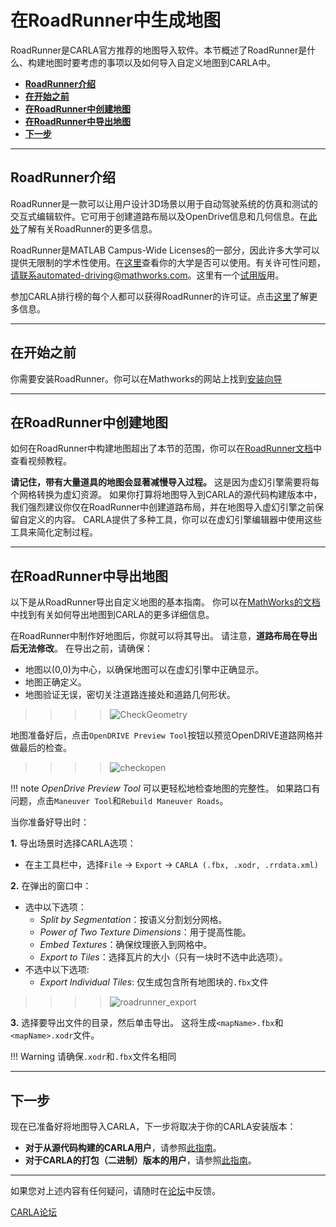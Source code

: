 # 在RoadRunner中生成地图

RoadRunner是CARLA官方推荐的地图导入软件。本节概述了RoadRunner是什么、构建地图时要考虑的事项以及如何导入自定义地图到CARLA中。

- [__RoadRunner介绍__](#introduction-to-roadrunner)
- [__在开始之前__](#before-you-start)
- [__在RoadRunner中创建地图__](#build-a-map-in-roadrunner)
- [__在RoadRunner中导出地图__](#export-a-map-in-roadrunner)
- [__下一步__](#next-steps)
---
## RoadRunner介绍

RoadRunner是一款可以让用户设计3D场景以用于自动驾驶系统的仿真和测试的交互式编辑软件。它可用于创建道路布局以及OpenDrive信息和几何信息。在[此处][rr_home]了解有关RoadRunner的更多信息。

RoadRunner是MATLAB Campus-Wide Licenses的一部分，因此许多大学可以提供无限制的学术性使用。在[这里][rr_eligibility]查看你的大学是否可以使用。有关许可性问题，请联系automated-driving@mathworks.com。这里有一个[试用版][rr_trial_version]用。

参加CARLA排行榜的每个人都可以获得RoadRunner的许可证。点击[这里][rr_leaderboard]了解更多信息。

[rr_home]: https://www.mathworks.com/products/roadrunner.html
[rr_trial_version]: https://www.mathworks.com/products/roadrunner.html
[rr_eligibility]: https://www.mathworks.com/academia/tah-support-program/eligibility.html
[rr_leaderboard]: https://www.mathworks.com/academia/student-competitions/carla-autonomous-driving-challenge.html

---
## 在开始之前

你需要安装RoadRunner。你可以在Mathworks的网站上找到[安装向导][rr_docs]

[rr_docs]: https://www.mathworks.com/help/roadrunner/ug/install-and-activate-roadrunner.html

---

## 在RoadRunner中创建地图

如何在RoadRunner中构建地图超出了本节的范围，你可以在[RoadRunner文档][rr_tutorials]中查看视频教程。

__请记住，带有大量道具的地图会显著减慢导入过程。__ 这是因为虚幻引擎需要将每个网格转换为虚幻资源。 如果你打算将地图导入到CARLA的源代码构建版本中，我们强烈建议你仅在RoadRunner中创建道路布局，并在地图导入虚幻引擎之前保留自定义的内容。 CARLA提供了多种工具，你可以在虚幻引擎编辑器中使用这些工具来简化定制过程。

---

## 在RoadRunner中导出地图

[rr_tutorials]: https://www.mathworks.com/support/search.html?fq=asset_type_name:video%20category:roadrunner/index&page=1&s_tid=CRUX_topnav

以下是从RoadRunner导出自定义地图的基本指南。 你可以在[MathWorks的文档][exportlink]中找到有关如何导出地图到CARLA的更多详细信息。

在RoadRunner中制作好地图后，你就可以将其导出。 请注意，__道路布局在导出后无法修改__。 在导出之前，请确保：

[exportlink]: https://www.mathworks.com/help/roadrunner/ug/Exporting-to-CARLA.html

- 地图以(0,0)为中心，以确保地图可以在虚幻引擎中正确显示。
- 地图正确定义。
- 地图验证无误，密切关注道路连接处和道路几何形状。

>>>>![CheckGeometry](../img/check_geometry.jpg)

地图准备好后，点击`OpenDRIVE Preview Tool`按钮以预览OpenDRIVE道路网格并做最后的检查。

>>>>![checkopen](../img/check_open.jpg)

!!! note
    _OpenDrive Preview Tool_ 可以更轻松地检查地图的完整性。 如果路口有问题，点击`Maneuver Tool`和`Rebuild Maneuver Roads`。

当你准备好导出时：

__1.__ 导出场景时选择CARLA选项：

  - 在主工具栏中，选择`File` -> `Export` -> `CARLA (.fbx, .xodr, .rrdata.xml)`

__2.__ 在弹出的窗口中：
  - 选中以下选项：
     - _Split by Segmentation_：按语义分割划分网格。
     - _Power of Two Texture Dimensions_：用于提高性能。
     - _Embed Textures_：确保纹理嵌入到网格中。
     - _Export to Tiles_：选择瓦片的大小（只有一块时不选中此选项）。
  - 不选中以下选项:
    - _Export Individual Tiles_: 仅生成包含所有地图块的`.fbx`文件

>>>>![roadrunner_export](../img/roadrunner_export.png)

__3.__ 选择要导出文件的目录，然后单击导出。 这将生成`<mapName>.fbx`和`<mapName>.xodr`文件。
  
!!! Warning
    请确保`.xodr`和`.fbx`文件名相同

---

## 下一步

现在已准备好将地图导入CARLA，下一步将取决于你的CARLA安装版本：

* __对于从源代码构建的CARLA用户__，请参照[此指南](tuto_M_add_map_source.md)。
* __对于CARLA的打包（二进制）版本的用户__，请参照[此指南](tuto_M_add_map_package.md)。

---

如果您对上述内容有任何疑问，请随时在[论坛](https://github.com/carla-simulator/carla/discussions)中反馈。

<div class="build-buttons">
<p>
<a href="https://github.com/carla-simulator/carla/discussions" target="_blank" class="btn btn-neutral" title="前往CARLA论坛">
CARLA论坛</a>
</p>
</div>